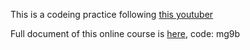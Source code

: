 This is a codeing practice following [this youtuber](https://www.youtube.com/playlist?list=PLGHsAfdL-P0tIhF0KXEzlvB8ZrRf68OpQ)

Full document of this online course is [here](https://www.yuque.com/dujubin/ltckqu/kipzgd), code: mg9b